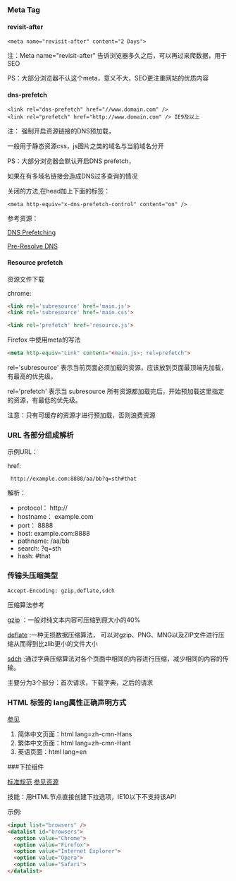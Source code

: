 ### Meta Tag


#### revisit-after

```
<meta name="revisit-after" content="2 Days"> 
```

注：Meta name="revisit-after" 告诉浏览器多久之后，可以再过来爬数据，用于SEO

PS：大部分浏览器不认这个meta，意义不大，SEO更注重网站的优质内容


#### dns-prefetch

```
<link rel="dns-prefetch" href="//www.domain.com" />
<link rel="prefetch" href="http://www.domain.com" /> IE9及以上
```

注： 强制开启资源链接的DNS预加载，

一般用于静态资源css，js图片之类的域名与当前域名分开

PS：大部分浏览器会默认开启DNS prefetch，

如果在有多域名链接会造成DNS过多查询的情况

关闭的方法,在head加上下面的标签：

```
<meta http-equiv="x-dns-prefetch-control" content="on" />
```

参考资源：

[DNS Prefetching](http://www.chromium.org/developers/design-documents/dns-prefetching)

[Pre-Resolve DNS](https://developers.google.com/speed/pagespeed/service/PreResolveDns)

#### Resource prefetch

资源文件下载

chrome:
```html
<link rel='subresource' href='main.js'>
<link rel='subresource' href='main.css'>

<link rel='prefetch' href='resource.js'>
```

Firefox 中使用meta的写法

```html
<meta http-equiv="Link" content="<main.js>; rel=prefetch">
```

rel='subresource' 表示当前页面必须加载的资源，应该放到页面最顶端先加载，有最高的优先级。

rel='prefetch' 表示当 subresource 所有资源都加载完后，开始预加载这里指定的资源，有最低的优先级。

注意：只有可缓存的资源才进行预加载，否则浪费资源

### URL 各部分组成解析

示例URL：

href: 
```
 http://example.com:8888/aa/bb?q=sth#that
```

解析：
* protocol： http://
* hostname： example.com
* port：     8888
* host:      example.com:8888
* pathname:  /aa/bb
* search:    ?q=sth
* hash:      #that

### 传输头压缩类型

```
Accept-Encoding: gzip,deflate,sdch
```

压缩算法参考

[gzip](http://en.wikipedia.org/wiki/Gzip)
：一般对纯文本内容可压缩到原大小的40%

[deflate](http://en.wikipedia.org/wiki/DEFLATE)
:一种无损数据压缩算法，
可以对gzip、PNG、MNG以及ZIP文件进行压缩从而得到比zlib更小的文件大小

[sdch](http://en.wikipedia.org/wiki/SDCH)
:通过字典压缩算法对各个页面中相同的内容进行压缩，减少相同的内容的传输。

主要分为3个部分：首次请求，下载字典，之后的请求


### HTML 标签的 lang属性正确声明方式

[参见](http://www.zhihu.com/question/20797118/answer/16809331)

1. 简体中文页面：html lang=zh-cmn-Hans
2. 繁体中文页面：html lang=zh-cmn-Hant
3. 英语页面：html lang=en


###下拉组件 <datalist>

[标准规范](http://www.w3.org/TR/html-markup/datalist.html)
[参见资源](https://developer.mozilla.org/en-US/docs/Web/HTML/Element/datalist)

技能：用HTML节点直接创建下拉选项，IE10以下不支持该API

示例:
```html
<input list="browsers" />
<datalist id="browsers">
  <option value="Chrome">
  <option value="Firefox">
  <option value="Internet Explorer">
  <option value="Opera">
  <option value="Safari">
</datalist>
```


